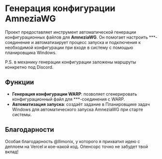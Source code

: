 # Генерация конфигурации AmneziaWG

Проект предоставляет инструмент автоматической генерации конфигурационных файлов для **AmneziaWG**. Он помогает настроить ***-соединение и автоматизирует процесс запуска и подключения к необходимой конфигурации при входе в систему с помощью планировщика Windows.

P.S. в механику генерации конфигурации заложены маршруты конкретно под Discord.

## Функции

- **Генерация конфигурации WARP**: позволяет сгенерировать конфигурационный файл для ***-соединения с WARP.
- **Автоматизация запуска**: создаёт задание в Планировщике задач Windows для автоматического запуска AmneziaWG при старте системы.

## Благодарности

Особая благодарность @llimonix, у которого я прихватил идею с деплоем на Vercel и кое-какой код. Опенсорс точно не забудет твой вклад!
